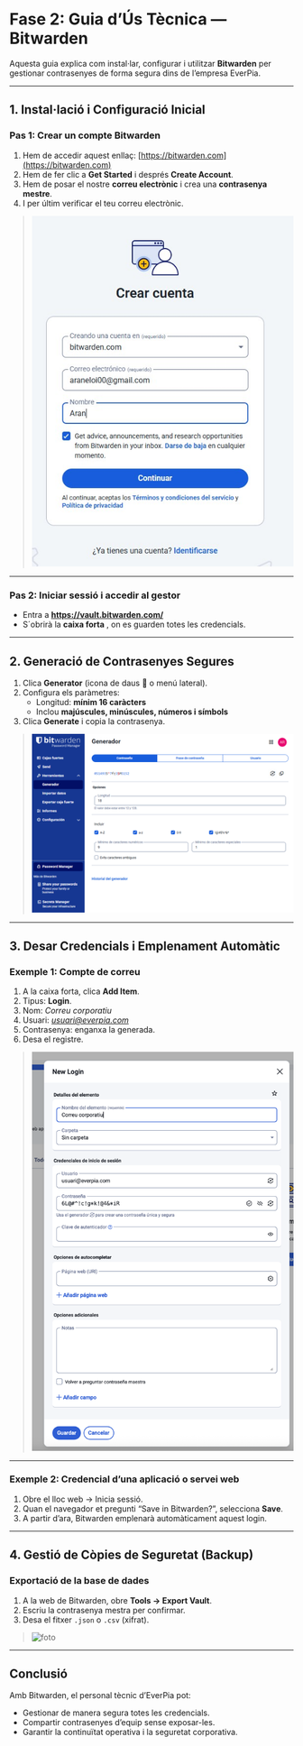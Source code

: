 # Fase 2: Guia d’Ús Tècnica — Bitwarden

Aquesta guia explica com instal·lar, configurar i utilitzar **Bitwarden** per gestionar contrasenyes de forma segura dins de l’empresa EverPia.

---

##  1. Instal·lació i Configuració Inicial

###  Pas 1: Crear un compte Bitwarden
1. Hem de accedir aquest enllaç: [https://bitwarden.com](https://bitwarden.com)
2. Hem de fer clic a **Get Started** i després **Create Account**.
3. Hem de posar el nostre **correu electrònic** i crea una **contrasenya mestre**.
4. I per últim verificar el teu correu electrònic.

>  ![foto](img/imatge1.1.jpg) 

---

###  Pas 2: Iniciar sessió i accedir al gestor
- Entra a **https://vault.bitwarden.com/**
- S´obrirà la **caixa forta** , on es guarden totes les credencials.

---

##  2. Generació de Contrasenyes Segures

1. Clica **Generator** (icona de daus 🎲 o menú lateral).
2. Configura els paràmetres:
   - Longitud: **mínim 16 caràcters**
   - Inclou **majúscules, minúscules, números i símbols**
3. Clica **Generate** i copia la contrasenya.

>   ![foto](img/imatge_2.jpg) 

---

##  3. Desar Credencials i Emplenament Automàtic

###  Exemple 1: Compte de correu
1. A la caixa forta, clica **Add Item**.
2. Tipus: **Login**.
3. Nom: *Correu corporatiu*
4. Usuari: *usuari@everpia.com*
5. Contrasenya: enganxa la generada.
6. Desa el registre.

>   ![foto](img/imatge_2_.jpg) 

---

### Exemple 2: Credencial d’una aplicació o servei web
1. Obre el lloc web → Inicia sessió.
2. Quan el navegador et pregunti “Save in Bitwarden?”, selecciona **Save**.
3. A partir d’ara, Bitwarden emplenarà automàticament aquest login.

>   
---

##  4. Gestió de Còpies de Seguretat (Backup)

###  Exportació de la base de dades
1. A la web de Bitwarden, obre **Tools → Export Vault**.
2. Escriu la contrasenya mestra per confirmar.
3. Desa el fitxer `.json` o `.csv` (xifrat).

>    ![foto](img/imatge_·.jpg) 


---

## Conclusió

Amb Bitwarden, el personal tècnic d’EverPia pot:
- Gestionar de manera segura totes les credencials.
- Compartir contrasenyes d’equip sense exposar-les.
- Garantir la continuïtat operativa i la seguretat corporativa.


